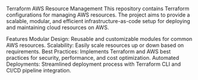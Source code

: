 Terraform AWS Resource Management
This repository contains Terraform configurations for managing AWS resources. The project aims to provide a scalable, modular, and efficient infrastructure-as-code setup for deploying and maintaining cloud resources on AWS.

Features
Modular Design: Reusable and customizable modules for common AWS resources.
Scalability: Easily scale resources up or down based on requirements.
Best Practices: Implements Terraform and AWS best practices for security, performance, and cost optimization.
Automated Deployments: Streamlined deployment process with Terraform CLI and CI/CD pipeline integration.
